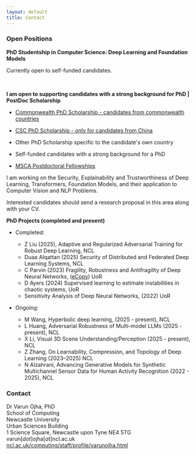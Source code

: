 ```yaml
---
layout: default
title: Contact
---
```


<!---  
<div style="text-align: center"> <a href="#open-position">jobs</a> </div> 
<a href="{{site.baseurl}}/index">Home</a> | 
<a href="{{site.baseurl}}/profile">Profile</a> | 
<a href="{{site.baseurl}}/publications">Publications</a> | 
<a href="{{site.baseurl}}/research">Research</a> | 
<a href="{{site.baseurl}}/teaching">Teaching</a> --->


### Open Positions

**PhD Studentship in Computer Science: Deep Learning and Foundation Models** 

Currently open to self-funded candidates. 
<!-- [Apply Here](https://www.ncl.ac.uk/postgraduate/fees-funding/search-funding/?code=comp2143) -->

<br>

**I am open to supporting candidates with a strong background for PhD | PostDoc Scholarship**
* [Commonwealth PhD Scholarship - candidates from commonwealth countries](https://cscuk.fcdo.gov.uk/about-us/scholarships-and-fellowships/)
* [CSC PhD Scholarship - only for candidates from China](https://www.ncl.ac.uk/mediav8/modern-languages/files/csc-nu-phd-scholarships-regulations-22-23.pdf)
* Other PhD Scholarship specific to the candidate's own country
* Self-funded candidates with a strong background for a PhD

* [MSCA Postdoctoral Fellowships](https://marie-sklodowska-curie-actions.ec.europa.eu/actions/postdoctoral-fellowships)

I am working on the Security, Explainability and Trustworthiness of Deep Learning, Transformers, Foundation Models, and their application to Computer Vision and NLP Problems.

Interested candidates should send a research proposal in this area along with your CV. 

**PhD Projects (completed and present)**
* Completed:
  * Z Liu (2025), Adaptive and Regularized Adversarial Training for Robust Deep Learning, NCL 
  * Duaa Alqattan (2025) Security of Distributed and Federated Deep Learning Systems, NCL
  * C Parvin (2023) Fragility, Robustness and Antifragility of Deep Neural Networks, (<a href="https://centaur.reading.ac.uk/112630/1/Pravin_thesis.pdf" target="_blank">eCopy</a>) UoR
  * D Ayers (2024) Supervised learning to estimate instabilities in chaotic systems, UoR
    <!--- (co-supervision with <a href="https://scholar.google.com/citations?user=hiMvzDYAAAAJ&hl=en" target="_blank">Prof Alberto Carrassi</a>) --->
  * Sensitivity Analysis of Deep Neural Networks, (2022) UoR

* Ongoing: 
  * M Wang, Hyperbolic deep learning, (2025 - present), NCL
  * L Huang, Adversarial Robustness of Multi-model LLMs (2025 - present), NCL
  * X Li, Visual 3D Scene Understanding/Perception (2025 - present), NCL 
  * Z Zhang, On Learnability, Compression, and Topology of Deep Learning (2023–2025) NCL
  * N Alzahrani, Advancing Generative Models for Synthetic Multichannel Sensor Data for Human Activity Recognition (2022 - 2025), NCL

### Contact

Dr Varun Ojha, PhD <br>
School of Computing <br>
Newcastle University <br>
Urban Sciences Building <br>
1 Science Square, Newcastle upon Tyne NE4 5TG <br>
varun[_dot_]ojha[_at_]ncl.ac.uk <br>
[ncl.ac.uk/computing/staff/profile/varunojha.html](https://www.ncl.ac.uk/computing/staff/profile/varunojha.html)



